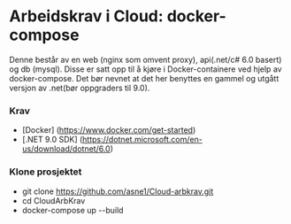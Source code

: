 # Arbeidskrav i Cloud: docker-compose

Denne består av en web (nginx som omvent proxy), api(.net/c# 6.0 basert) og db (mysql).
Disse er satt opp til å kjøre i Docker-containere ved hjelp av docker-compose. 
Det bør nevnet at det her benyttes en gammel og utgått versjon av .net(bør oppgraders til 9.0).

### Krav
- [Docker] (https://www.docker.com/get-started)
- [.NET 9.0 SDK] (https://dotnet.microsoft.com/en-us/download/dotnet/6.0)

### Klone prosjektet
- git clone https://github.com/asne1/Cloud-arbkrav.git
- cd CloudArbKrav
- docker-compose up --build
